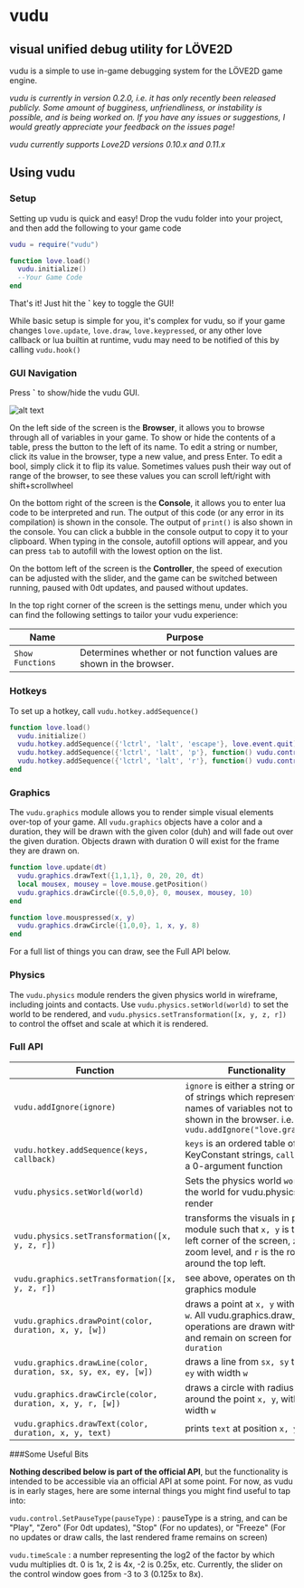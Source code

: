 # vudu
## visual unified debug utility for LÖVE2D

vudu is a simple to use in-game debugging system for the LÖVE2D game engine.

*vudu is currently in version 0.2.0, i.e. it has only recently been released publicly.  Some amount of bugginess, unfriendliness, or instability is possible, and is being worked on.  If you have any issues or suggestions, I would greatly appreciate your feedback on the issues page!*

*vudu currently supports Love2D versions 0.10.x and 0.11.x*

## Using vudu

### Setup

Setting up vudu is quick and easy!  Drop the vudu folder into your project, and then add the following to your game code
```lua
vudu = require("vudu")

function love.load()
  vudu.initialize()
  --Your Game Code
end
```
That's it!  Just hit the **`** key to toggle the GUI!

While basic setup is simple for you, it's complex for vudu, so if your game changes `love.update`, `love.draw`, `love.keypressed`, or any other love callback or lua builtin at runtime, vudu may need to be notified of this by calling `vudu.hook()`

### GUI Navigation

Press **`** to show/hide the vudu GUI.

![alt text](https://i.imgur.com/7f220pj.png "vudu in action")

On the left side of the screen is the **Browser**, it allows you to browse through all of variables in your game.  To show or hide the contents of a table, press the button to the left of its name.  To edit a string or number, click its value in the browser, type a new value, and press Enter.  To edit a bool, simply click it to flip its value.  Sometimes values push their way out of range of the browser, to see these values you can scroll left/right with shift+scrollwheel

On the bottom right of the screen is the **Console**, it allows you to enter lua code to be interpreted and run.  The output of this code (or any error in its compilation) is shown in the console.  The output of `print()` is also shown in the console.  You can click a bubble in the console output to copy it to your clipboard.  When typing in the console, autofill options will appear, and you can press `tab` to autofill with the lowest option on the list.

On the bottom left of the screen is the **Controller**, the speed of execution can be adjusted with the slider, and the game can be switched between running, paused with 0dt updates, and paused without updates.

In the top right corner of the screen is the settings menu, under which you can find the following settings to tailor your vudu experience:

| Name | Purpose |
| ---- | ------- |
| `Show Functions` | Determines whether or not function values are shown in the browser. |

### Hotkeys

To set up a hotkey, call `vudu.hotkey.addSequence()`

```lua
function love.load()
  vudu.initialize()
  vudu.hotkey.addSequence({'lctrl', 'lalt', 'escape'}, love.event.quit)
  vudu.hotkey.addSequence({'lctrl', 'lalt', 'p'}, function() vudu.control.setPauseType("Pause") end)
  vudu.hotkey.addSequence({'lctrl', 'lalt', 'r'}, function() vudu.control.setPauseType("Zero") end)
end
```

### Graphics

The `vudu.graphics` module allows you to render simple visual elements over-top of your game.  All `vudu.graphics` objects have a color and a duration, they will be drawn with the given color (duh) and will fade out over the given duration.  Objects drawn with duration 0 will exist for the frame they are drawn on.

```lua
function love.update(dt)
  vudu.graphics.drawText({1,1,1}, 0, 20, 20, dt)
  local mousex, mousey = love.mouse.getPosition()
  vudu.graphics.drawCircle({0.5,0,0}, 0, mousex, mousey, 10)
end

function love.mouspressed(x, y)
  vudu.graphics.drawCircle({1,0,0}, 1, x, y, 8)
end
```

For a full list of things you can draw, see the Full API below.

### Physics

The `vudu.physics` module renders the given physics world in wireframe, including joints and contacts.  Use `vudu.physics.setWorld(world)` to set the world to be rendered, and `vudu.physics.setTransformation([x, y, z, r])` to control the offset and scale at which it is rendered.

### Full API

| Function | Functionality |
| -------- | ------------- |
| `vudu.addIgnore(ignore)` | `ignore` is either a string or a table of strings which represent the names of variables not to be shown in the browser.  i.e. `vudu.addIgnore("love.graphics")` |
| `vudu.hotkey.addSequence(keys, callback)` | `keys` is an ordered table of KeyConstant strings, `callback` is a 0-argument function |
| `vudu.physics.setWorld(world)` | Sets the physics world `world` as the world for vudu.physics to render |
| `vudu.physics.setTransformation([x, y, z, r])` | transforms the visuals in physics module such that `x, y` is the top left corner of the screen, `z` is the zoom level, and `r` is the rotation around the top left. |
| `vudu.graphics.setTransformation([x, y, z, r])` | see above, operates on the graphics module |
| `vudu.graphics.drawPoint(color, duration, x, y, [w])` | draws a point at `x, y` with radius `w`.  All vudu.graphics.draw_ operations are drawn with `color`, and remain on screen for `duration` |
| `vudu.graphics.drawLine(color, duration, sx, sy, ex, ey, [w])` | draws a line from `sx, sy` to `ex, ey` with width `w` |
| `vudu.graphics.drawCircle(color, duration, x, y, r, [w])` | draws a circle with radius `r` around the point `x, y`, with edge width `w` |
| `vudu.graphics.drawText(color, duration, x, y, text)` | prints `text` at position `x, y`|


###Some Useful Bits

**Nothing described below is part of the official API**, but the functionality is intended to be accessible via an official API at some point.  For now, as vudu is in early stages, here are some internal things you might find useful to tap into:

`vudu.control.SetPauseType(pauseType)` : pauseType is a string, and can be "Play", "Zero" (For 0dt updates), "Stop" (For no updates), or "Freeze" (For no updates or draw calls, the last rendered frame remains on screen)

`vudu.timeScale` : a number representing the log2 of the factor by which vudu multiplies dt. 0 is 1x, 2 is 4x, -2 is 0.25x, etc.  Currently, the slider on the control window goes from -3 to 3 (0.125x to 8x).
